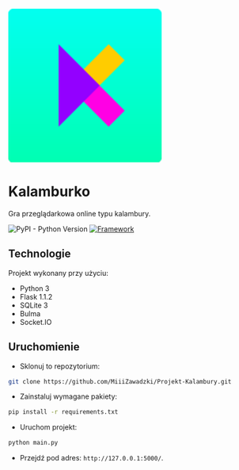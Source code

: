 ![quizoku](static/images/favicon/ms-icon-310x310.png)

# Kalamburko
Gra przeglądarkowa online typu kalambury.

![PyPI - Python Version](https://img.shields.io/pypi/pyversions/Django?color=yellowgreen&logo=Python)
[![Framework](https://img.shields.io/badge/Flask-1.1.2-yellowgreen?style=flat&logo=flask)](https://flask.palletsprojects.com/en/2.0.x/)

## Technologie
Projekt wykonany przy użyciu:
* Python 3
* Flask 1.1.2
* SQLite 3
* Bulma
* Socket.IO

## Uruchomienie
* Sklonuj to repozytorium:
```sh
git clone https://github.com/MiiiZawadzki/Projekt-Kalambury.git
```
* Zainstaluj wymagane pakiety:
```sh
pip install -r requirements.txt
```
* Uruchom projekt:
```sh
python main.py
```
* Przejdź pod adres: `http://127.0.0.1:5000/`.

